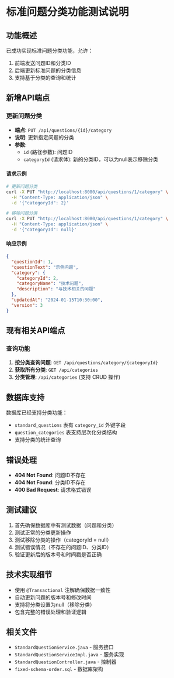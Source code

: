 # 标准问题分类功能测试说明

## 功能概述

已成功实现标准问题分类功能，允许：
1. 前端发送问题ID和分类ID
2. 后端更新标准问题的分类信息
3. 支持基于分类的查询和统计

## 新增API端点

### 更新问题分类
- **端点**: `PUT /api/questions/{id}/category`
- **说明**: 更新指定问题的分类
- **参数**: 
  - `id` (路径参数): 问题ID
  - `categoryId` (请求体): 新的分类ID，可以为null表示移除分类

#### 请求示例

```bash
# 更新问题分类
curl -X PUT "http://localhost:8080/api/questions/1/category" \
  -H "Content-Type: application/json" \
  -d '{"categoryId": 2}'

# 移除问题分类
curl -X PUT "http://localhost:8080/api/questions/1/category" \
  -H "Content-Type: application/json" \
  -d '{"categoryId": null}'
```

#### 响应示例

```json
{
  "questionId": 1,
  "questionText": "示例问题",
  "category": {
    "categoryId": 2,
    "categoryName": "技术问题",
    "description": "与技术相关的问题"
  },
  "updatedAt": "2024-01-15T10:30:00",
  "version": 3
}
```

## 现有相关API端点

### 查询功能
1. **按分类查询问题**: `GET /api/questions/category/{categoryId}`
2. **获取所有分类**: `GET /api/categories`
3. **分类管理**: `/api/categories` (支持 CRUD 操作)

## 数据库支持

数据库已经支持分类功能：
- `standard_questions` 表有 `category_id` 外键字段
- `question_categories` 表支持层次化分类结构
- 支持分类的统计查询

## 错误处理

- **404 Not Found**: 问题ID不存在
- **404 Not Found**: 分类ID不存在
- **400 Bad Request**: 请求格式错误

## 测试建议

1. 首先确保数据库中有测试数据（问题和分类）
2. 测试正常的分类更新操作
3. 测试移除分类的操作（categoryId = null）
4. 测试错误情况（不存在的问题ID、分类ID）
5. 验证更新后的版本号和时间戳是否正确

## 技术实现细节

- 使用 `@Transactional` 注解确保数据一致性
- 自动更新问题的版本号和修改时间
- 支持将分类设置为null（移除分类）
- 包含完整的错误处理和验证逻辑

## 相关文件

- `StandardQuestionService.java` - 服务接口
- `StandardQuestionServiceImpl.java` - 服务实现
- `StandardQuestionController.java` - 控制器
- `fixed-schema-order.sql` - 数据库架构
